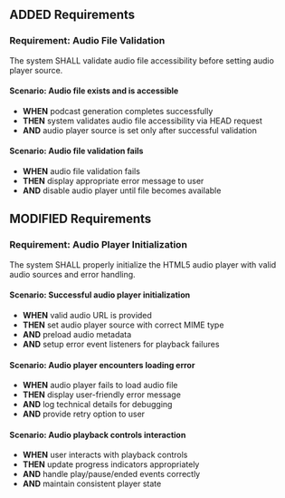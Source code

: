 ## ADDED Requirements
### Requirement: Audio File Validation
The system SHALL validate audio file accessibility before setting audio player source.

#### Scenario: Audio file exists and is accessible
- **WHEN** podcast generation completes successfully
- **THEN** system validates audio file accessibility via HEAD request
- **AND** audio player source is set only after successful validation

#### Scenario: Audio file validation fails
- **WHEN** audio file validation fails
- **THEN** display appropriate error message to user
- **AND** disable audio player until file becomes available

## MODIFIED Requirements
### Requirement: Audio Player Initialization
The system SHALL properly initialize the HTML5 audio player with valid audio sources and error handling.

#### Scenario: Successful audio player initialization
- **WHEN** valid audio URL is provided
- **THEN** set audio player source with correct MIME type
- **AND** preload audio metadata
- **AND** setup error event listeners for playback failures

#### Scenario: Audio player encounters loading error
- **WHEN** audio player fails to load audio file
- **THEN** display user-friendly error message
- **AND** log technical details for debugging
- **AND** provide retry option to user

#### Scenario: Audio playback controls interaction
- **WHEN** user interacts with playback controls
- **THEN** update progress indicators appropriately
- **AND** handle play/pause/ended events correctly
- **AND** maintain consistent player state